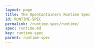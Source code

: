 ```yaml
---
layout: page
title: The OpenContainers Runtime Spec
id: RUNTIME-SPEC
permalink: /runtime-spec/runtime/
spec: runtime.md
key: runtime-spec
parent: runtime-spec
---
```

